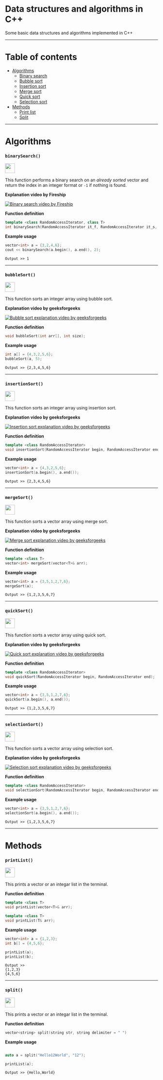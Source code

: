 # Data structures and algorithms in C++
Some basic data structures and algorithms implemented in C++

---

# Table of contents
- [Algorithms](#algorithms)
  - [Binary search](#binarysearch)
  - [Bubble sort](#bubblesort)
  - [Insertion sort](#insertionsort)
  - [Merge sort](#mergesort)
  - [Quick sort](#quicksort)
  - [Selection sort](#selectionsort)
- [Methods](#methods)
  - [Print list](#printlist)
  - [Split](#split)


---
# Algorithms

### `binarySearch()`

[<img src="https://i.imgur.com/QAPiuXJ.png" height="32px" />](./algorithms/binarySearch.cpp)

This function performs a binary search on an *already sorted* vector and return the index in an integer format or `-1` if nothing is found.

**Explanation video by Fireship**

[![Binary search video by Fireship](https://img.youtube.com/vi/MFhxShGxHWc/0.jpg)](https://youtu.be/MFhxShGxHWc)

**Function definition** 
```cpp
template <class RandomAccessIterator, class T>
int binarySearch(RandomAccessIterator it_f, RandomAccessIterator it_s, T value);
```

**Example usage**
```cpp
vector<int> a = {3,2,4,6};
cout << binarySearch(a.begin(), a.end(), 2);
```
```
Output >> 1
```

---

### `bubbleSort()`

[<img src="https://i.imgur.com/QAPiuXJ.png" height="32px" />](./algorithms/bubbleSort.cpp)

This function sorts an integer array using bubble sort.

**Explanation video by geeksforgeeks**

[![Bubble sort explanation video by geeksforgeeks](https://img.youtube.com/vi/nmhjrI-aW5o/0.jpg)](https://youtu.be/nmhjrI-aW5o)

**Function definition**
```cpp
void bubbleSort(int arr[], int size);
```

**Example usage**
```cpp
int a[] = {4,3,2,5,6};
bubbleSort(a, 5);
```
```
Output >> {2,3,4,5,6}
```

---

### `insertionSort()`

[<img src="https://i.imgur.com/QAPiuXJ.png" height="32px" />](./algorithms/insertionSort.cpp)

This function sorts an integer array using insertion sort.

**Explanation video by geeksforgeeks**

[![Insertion sort explanation video by geeksforgeeks](https://img.youtube.com/vi/OGzPmgsI-pQ/0.jpg)](https://www.youtube.com/watch?v=OGzPmgsI-pQ)

**Function definition**
```cpp
template <class RandomAccessIterator>
void insertionSort(RandomAccessIterator begin, RandomAccessIterator end);
```

**Example usage**
```cpp
vector<int> a = {4,3,2,5,6};
insertionSort(a.begin(), a.end());
```
```
Output >> {2,3,4,5,6}
```

---

### `mergeSort()`

[<img src="https://i.imgur.com/QAPiuXJ.png" height="32px" />](./algorithms/mergeSort.cpp)

This function sorts a vector array using merge sort.

**Explanation video by geeksforgeeks**

[![Merge sort explanation video by geeksforgeeks](https://img.youtube.com/vi/JSceec-wEyw/0.jpg)](https://youtu.be/JSceec-wEyw)

**Function definition**
```cpp
template <class T>
vector<int> mergeSort(vector<T>& arr);
```

**Example usage**
```cpp
vector<int> a = {3,5,1,2,7,6};
mergeSort(a);   
```
```
Output >> {1,2,3,5,6,7}
```

---

### `quickSort()`

[<img src="https://i.imgur.com/QAPiuXJ.png" height="32px" />](./algorithms/quickSort.cpp)

This function sorts a vector array using quick sort.

**Explanation video by geeksforgeeks**

[![Quick sort explanation video by geeksforgeeks](https://img.youtube.com/vi/PgBzjlCcFvc/0.jpg)](https://youtu.be/PgBzjlCcFvc)

**Function definition**
```cpp
template <class RandomAccessIterator>
void quickSort(RandomAccessIterator begin, RandomAccessIterator end);
```

**Example usage**
```cpp
vector<int> a = {3,5,1,2,7,6};
quickSort(a.begin(), a.end());
```
```
Output >> {1,2,3,5,6,7}
```

---

### `selectionSort()`

[<img src="https://i.imgur.com/QAPiuXJ.png" height="32px" />](./algorithms/selectionSort.cpp)

This function sorts a vector array using selection sort.

**Explanation video by geeksforgeeks**

[![Selection sort explanation video by geeksforgeeks](https://img.youtube.com/vi/xWBP4lzkoyM/0.jpg)](https://youtu.be/xWBP4lzkoyM)

**Function definition**
```cpp
template <class RandomAccessIterator>
void selectionSort(RandomAccessIterator begin, RandomAccessIterator end);
```

**Example usage**
```cpp
vector<int> a = {3,5,1,2,7,6};
selectionSort(a.begin(), a.end());
```
```
Output >> {1,2,3,5,6,7}
```


---
# Methods

### `printList()`

[<img src="https://i.imgur.com/QAPiuXJ.png" height="32px" />](./methods/printList.cpp)

This prints a vector or an integar list in the terminal.

**Function definition**
```cpp
template <class T>
void printList(vector<T>& arr);

template <class T>
void printList(T& arr);
```

**Example usage**
```cpp
vector<int> a = {1,2,3};
int b[] = {4,5,6};

printList(a);
printList(b);
```
```
Output >> 
{1,2,3}
{4,5,6}          
```

---
### `split()`

[<img src="https://i.imgur.com/QAPiuXJ.png" height="32px" />](./methods/split.cpp)

This prints a vector or an integar list in the terminal.

**Function definition**
```cpp
vector<string> split(string str, string delimiter = " ")
```

**Example usage**
```cpp

auto a = split("Hello12World", "12");

printList(a);
```
```
Output >> {Hello,World}
```

